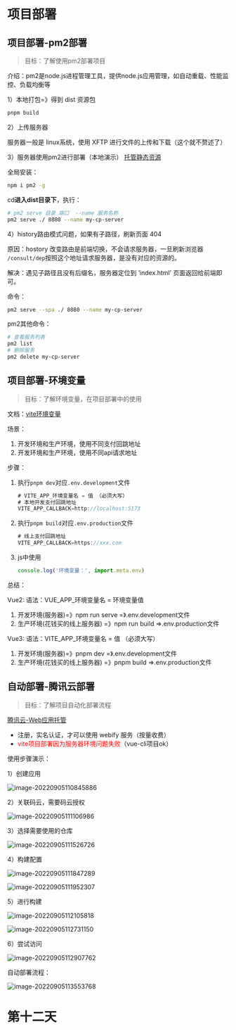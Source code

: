 

# 项目部署

## 项目部署-pm2部署

> 目标：了解使用pm2部署项目

介绍：pm2是node.js进程管理工具，提供node.js应用管理，如自动重载、性能监控、负载均衡等

1）本地打包=》得到 dist 资源包

```sh
pnpm build
```



2）上传服务器

服务器一般是 linux系统，使用 XFTP 进行文件的上传和下载（这个就不赘述了）



3）服务器使用pm2进行部署（本地演示） [托管静态资源](https://pm2.keymetrics.io/docs/usage/expose/)

全局安装：

```sh
npm i pm2 -g
```

cd**进入dist目录下**，执行：

```sh
# pm2 serve 目录 端口  --name 服务名称
pm2 serve ./ 8080 --name my-cp-server
```



4）history路由模式问题，如果有子路径，刷新页面 404 

原因：hostory 改变路由是前端切换，不会请求服务器，一旦刷新浏览器 `/consult/dep`按照这个地址请求服务器，是没有对应的资源的。

解决：遇见子路径且没有后缀名，服务器定位到 ‘index.html’ 页面返回给前端即可。

命令：

```sh
pm2 serve --spa ./ 8080 --name my-cp-server
```



pm2其他命令：

```sh
# 查看服务列表
pm2 list
# 删除服务
pm2 delete my-cp-server
```

## 项目部署-环境变量

> 目标：了解环境变量，在项目部署中的使用

文档：[vite环境变量](https://cn.vitejs.dev/guide/env-and-mode.html)

场景：

1. 开发环境和生产环境，使用不同支付回跳地址
2. 开发环境和生产环境，使用不同api请求地址

步骤：

1. 执行`pnpm dev`对应`.env.development`文件

   ```ts
   # VITE_APP_环境变量名 = 值 （必须大写）
   # 本地开发支付回跳地址
   VITE_APP_CALLBACK=http://localhost:5173
   ```

2. 执行`pnpm build`对应`.env.production`文件

   ```ts
   # 线上支付回跳地址
   VITE_APP_CALLBACK=https://xxx.com
   ```

3. js中使用

   ```js
   console.log('环境变量：', import.meta.env)
   ```



总结：

Vue2:   语法：VUE_APP_环境变量名 = 环境变量值

1. 开发环境(服务器)=》npm run serve =》.env.development文件
2. 生产环境(花钱买的线上服务器) =》npm run build =>.env.production文件



Vue3:   语法：VITE_APP_环境变量名 = 值 （必须大写）

1. 开发环境(服务器)=》pnpm dev =》.env.development文件
2. 生产环境(花钱买的线上服务器) =》pnpm  build =>.env.production文件

## 自动部署-腾讯云部署

> 目标：了解项目自动化部署流程

[腾讯云-Web应用托管](https://console.cloud.tencent.com/webify/index)

- 注册，实名认证，才可以使用 webify 服务（按量收费）
- <span style="color:red">vite项目部署因为服务器环境问题失败</span>（vue-cli项目ok）



使用步骤演示：

1）创建应用

![image-20220905110845886](0-前端黑马体系课/在线问诊/开发文档/assets/image-20220905110845886.png)

2）关联码云，需要码云授权

![image-20220905111106986](0-前端黑马体系课/在线问诊/开发文档/assets/image-20220905111106986.png)

3）选择需要使用的仓库

![image-20220905111526726](0-前端黑马体系课/在线问诊/开发文档/assets/image-20220905111526726.png)

4）构建配置

![image-20220905111847289](0-前端黑马体系课/在线问诊/开发文档/assets/image-20220905111847289.png)

![image-20220905111952307](0-前端黑马体系课/在线问诊/开发文档/assets/image-20220905111952307.png)



5）进行构建

![image-20220905112105818](0-前端黑马体系课/在线问诊/开发文档/assets/image-20220905112105818.png)

![image-20220905112731150](0-前端黑马体系课/在线问诊/开发文档/assets/image-20220905112731150.png)

6）尝试访问

![image-20220905112907762](0-前端黑马体系课/在线问诊/开发文档/assets/image-20220905112907762.png)



自动部署流程：

![image-20220905113553768](0-前端黑马体系课/在线问诊/开发文档/assets/image-20220905113553768.png)



# 第十二天

